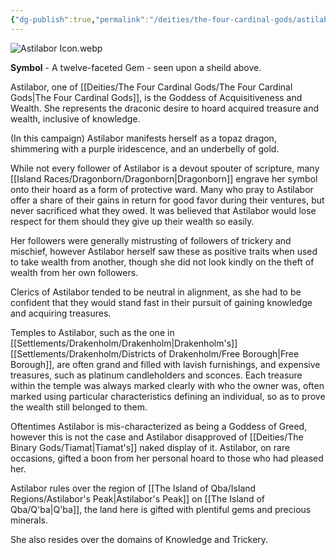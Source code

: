 ```yaml
---
{"dg-publish":true,"permalink":"/deities/the-four-cardinal-gods/astilabor/"}
---
```


![Astilabor Icon.webp](/img/user/zAttachments/Astilabor%20Icon.webp)

**Symbol** - A twelve-faceted Gem - seen upon a sheild above.

Astilabor, one of [[Deities/The Four Cardinal Gods/The Four Cardinal Gods\|The Four Cardinal Gods]], is the Goddess of Acquisitiveness and Wealth. She represents the draconic desire to hoard acquired treasure and wealth, inclusive of knowledge. 

(In this campaign) Astilabor manifests herself as a topaz dragon, shimmering with a purple iridescence, and an underbelly of gold.

While not every follower of Astilabor is a devout spouter of scripture, many [[Island Races/Dragonborn/Dragonborn\|Dragonborn]] engrave her symbol onto their hoard as a form of protective ward. Many who pray to Astilabor offer a share of their gains in return for good favor during their ventures, but never sacrificed what they owed. It was believed that Astilabor would lose respect for them should they give up their wealth so easily.

Her followers were generally mistrusting of followers of trickery and mischief, however Astilabor herself saw these as positive traits when used to take wealth from another, though she did not look kindly on the theft of wealth from her own followers.

Clerics of Astilabor tended to be neutral in alignment, as she had to be confident that they would stand fast in their pursuit of gaining knowledge and acquiring treasures.

Temples to Astilabor, such as the one in [[Settlements/Drakenholm/Drakenholm\|Drakenholm's]] [[Settlements/Drakenholm/Districts of Drakenholm/Free Borough\|Free Borough]], are often grand and filled with lavish furnishings, and expensive treasures, such as platinum candleholders and sconces. Each treasure within the temple was always marked clearly with who the owner was, often marked using particular characteristics defining an individual, so as to prove the wealth still belonged to them.

Oftentimes Astilabor is mis-characterized as being a Goddess of Greed, however this is not the case and Astilabor disapproved of [[Deities/The Binary Gods/Tiamat\|Tiamat's]] naked display of it. Astilabor, on rare occasions, gifted a boon from her personal hoard to those who had pleased her.

Astilabor rules over the region of [[The Island of Qba/Island Regions/Astilabor's Peak\|Astilabor's Peak]] on [[The Island of Qba/Q'ba\|Q'ba]], the land here is gifted with plentiful gems and precious minerals.

She also resides over the domains of Knowledge and Trickery.